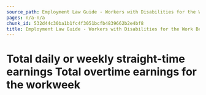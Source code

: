 ```yaml
---
source_path: Employment Law Guide - Workers with Disabilities for the Work Being Performed.md
pages: n/a-n/a
chunk_id: 532d44c30ba1b1fc4f3051bcfb4839662b2e4bf8
title: Employment Law Guide - Workers with Disabilities for the Work Being Performed
---
```

# Total daily or weekly straight-time earnings Total overtime earnings for the workweek
